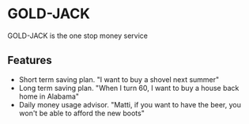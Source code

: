 # GOLD-JACK

GOLD-JACK is the one stop money service

## Features

* Short term saving plan. "I want to buy a shovel next summer"
* Long term saving plan. "When I turn 60, I want to buy a house back home in Alabama"
* Daily money usage advisor. "Matti, if you want to have the beer, you won't be able to afford the new boots"
